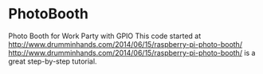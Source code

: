 # PhotoBooth
Photo Booth for Work Party with GPIO
This code started at http://www.drumminhands.com/2014/06/15/raspberry-pi-photo-booth/ 
http://www.drumminhands.com/2014/06/15/raspberry-pi-photo-booth/ is a great step-by-step tutorial.
